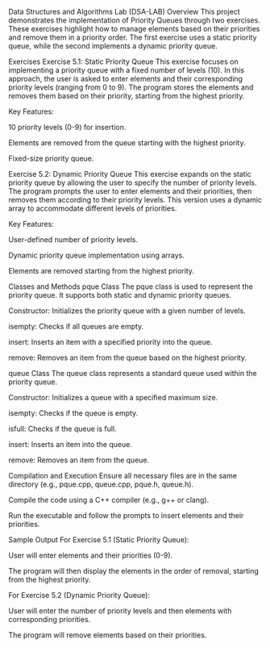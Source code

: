 Data Structures and Algorithms Lab (DSA-LAB)
Overview
This project demonstrates the implementation of Priority Queues through two exercises. These exercises highlight how to manage elements based on their priorities and remove them in a priority order. The first exercise uses a static priority queue, while the second implements a dynamic priority queue.

Exercises
Exercise 5.1: Static Priority Queue
This exercise focuses on implementing a priority queue with a fixed number of levels (10). In this approach, the user is asked to enter elements and their corresponding priority levels (ranging from 0 to 9). The program stores the elements and removes them based on their priority, starting from the highest priority.

Key Features:

10 priority levels (0-9) for insertion.

Elements are removed from the queue starting with the highest priority.

Fixed-size priority queue.

Exercise 5.2: Dynamic Priority Queue
This exercise expands on the static priority queue by allowing the user to specify the number of priority levels. The program prompts the user to enter elements and their priorities, then removes them according to their priority levels. This version uses a dynamic array to accommodate different levels of priorities.

Key Features:

User-defined number of priority levels.

Dynamic priority queue implementation using arrays.

Elements are removed starting from the highest priority.

Classes and Methods
pque Class
The pque class is used to represent the priority queue. It supports both static and dynamic priority queues.

Constructor: Initializes the priority queue with a given number of levels.

isempty: Checks if all queues are empty.

insert: Inserts an item with a specified priority into the queue.

remove: Removes an item from the queue based on the highest priority.

queue Class
The queue class represents a standard queue used within the priority queue.

Constructor: Initializes a queue with a specified maximum size.

isempty: Checks if the queue is empty.

isfull: Checks if the queue is full.

insert: Inserts an item into the queue.

remove: Removes an item from the queue.

Compilation and Execution
Ensure all necessary files are in the same directory (e.g., pque.cpp, queue.cpp, pque.h, queue.h).

Compile the code using a C++ compiler (e.g., g++ or clang).

Run the executable and follow the prompts to insert elements and their priorities.

Sample Output
For Exercise 5.1 (Static Priority Queue):

User will enter elements and their priorities (0-9).

The program will then display the elements in the order of removal, starting from the highest priority.

For Exercise 5.2 (Dynamic Priority Queue):

User will enter the number of priority levels and then elements with corresponding priorities.

The program will remove elements based on their priorities.